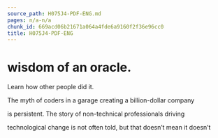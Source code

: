 ```yaml
---
source_path: H075J4-PDF-ENG.md
pages: n/a-n/a
chunk_id: 669acd06b21671a064a4fde6a9160f2f36e96cc0
title: H075J4-PDF-ENG
---
```

# wisdom of an oracle.

Learn how other people did it.

The myth of coders in a garage creating a billion-dollar company

is persistent. The story of non-technical professionals driving

technological change is not often told, but that doesn’t mean it doesn’t
